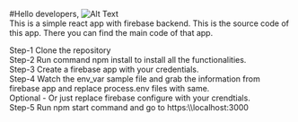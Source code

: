 #Hello developers, ![Alt Text](https://media.giphy.com/media/xT9IgG50Fb7Mi0prBC/giphy.gif)<br />
This is a simple react app with firebase backend.
This is the source code of this app.
There you can find the main code of that app.<br />

Step-1 Clone the repository <br />
Step-2 Run command npm install to install all the functionalities.<br />
Step-3 Create a firebase app with your credentials.<br />
Step-4 Watch the env_var sample file and grab the information from firebase app and replace process.env files with same.<br />
Optional - Or just replace firebase configure with your crendtials.<br />
Step-5 Run npm start command and go to https:\\\\localhost:3000<br />
